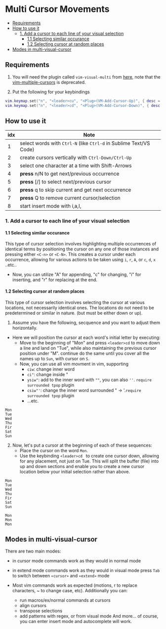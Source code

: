 # Multi Cursor Movements

<!-- vim-markdown-toc Redcarpet -->

* [Requirements](#requirements)
* [How to use it](#how-to-use-it)
    * [1. Add a cursor to each line of your visual selection](#1-add-a-cursor-to-each-line-of-your-visual-selection)
        * [1.1 Selecting similar occurance](#1-1-selecting-similar-occurance)
        * [1.2 Selecting cursor at random places](#1-2-selecting-cursor-at-random-places)
* [Modes in multi-visual-cursor](#modes-in-multi-visual-cursor)

<!-- vim-markdown-toc -->

## Requirements

1. You will need the plugin called `vim-visual-multi` from
   [here](https://github.com/terryma/vim-multiple-cursors), note that the
   [vim-multiple-cursors](https://github.com/terryma/vim-multiple-cursors?tab=readme-ov-file#-this-plugin-is-deprecated-use-vim-visual-multi-instead-) is deprecated.

2. Put the following for your keybindings

```lua
vim.keymap.set("n", "<leader>cu", "<Plug>(VM-Add-Cursor-Up)", { desc = "vim visual multi" })
vim.keymap.set("n", "<leader>cd", "<Plug>(VM-Add-Cursor-Down)", { desc = "vim visual multi" })
```

## How to use it

| idx | Note                                                               |
| --- | ------------------------------------------------------------------ |
| 1   | select words with `Ctrl-N` (like `Ctrl-d` in Sublime Text/VS Code) |
| 2   | create cursors vertically with `Ctrl-Down/Ctrl-Up`                 |
| 3   | select one character at a time with Shift-Arrows                   |
| 4   | **press** n/N to get next/previous occurrence                      |
| 5   | **press** [/] to select next/previous cursor                       |
| 6   | **press** q to skip current and get next occurrence                |
| 7   | **press** Q to remove current cursor/selection                     |
| 8   | start insert mode with i,a,I,                                      |

### 1. Add a cursor to each line of your visual selection

#### 1.1 Selecting similar occurance

This type of cursor selection involves highlighting multiple occurrences of
identical terms by positioning the cursor on any one of those instances and
pressing either `<C-n>` or `<C-N>`. This creates a cursor under each
occurrence, allowing for various actions to be taken using `i`, `r`, `A`, or
`c`, `d`, `x` ..etc..

- Now, you can utilize "A" for appending, "c" for changing, "i" for
  inserting, and "r" for replacing at the end.

#### 1.2 Selecting cursor at random places

This type of cursor selection involves selecting the cursor at various
locations, not necessarily identical ones. The locations do not need to be
predetermined or similar in nature. (but must be either down or up).

1. Assume you have the following, secquence and you want to adjust them
   horizontally.

- Here we will position the cursor at each word's initial letter by executing:
  - Move to the beginning of "Mon" and press `<leader>cd` to move down a line
    and land on "Tue", while also maintaining the previous cursor position
    under "M". continue do the same until you cover all the names up to `Sun`, with cursor on `S`.
  - Now, you can use all vim movment in vim, supporting
    - `ciw`: change inner word
    - `ci"`: change inside "
    - `ysiw"`: add to the inner word with `""`, you can also `''`. `require surrounded tpop` plugin
    - `csiw"'`: change the inner word surrounded " -> '.`require surrounded tpop` plugin
    - ...etc.

```
Mon
Tue
Wed
Thu
Fir
Sat
Sun
```

2. Now, let's put a cursor at the beginning of each of these sequences:
   - Place the cursor on the word `Mon`.
   - Use the keybinding `<leader>cd ` to create one cursor down, allowing for
     any placement, not just on Tue. This will split the buffer (file) into up
     and down sections and enable you to create a new cursor location below your
     initial selection rather than above.

```
Mon
Tue
Wed
Thu
Fir
Sat
Sun

Mon
Mon
Mon
```

## Modes in multi-visual-cursor

There are two main modes:

- in cursor mode commands work as they would in normal mode
- in extend mode commands work as they would in visual mode
  press `Tab` to switch between `«cursor»` and `«extend»` mode

- Most vim commands work as expected (motions, r to replace characters, ~ to
  change case, etc). Additionally you can:
  - run macros/ex/normal commands at cursors
  - align cursors
  - transpose selections
  - add patterns with regex, or from visual mode
And more... of course, you can enter insert mode and autocomplete will work.




